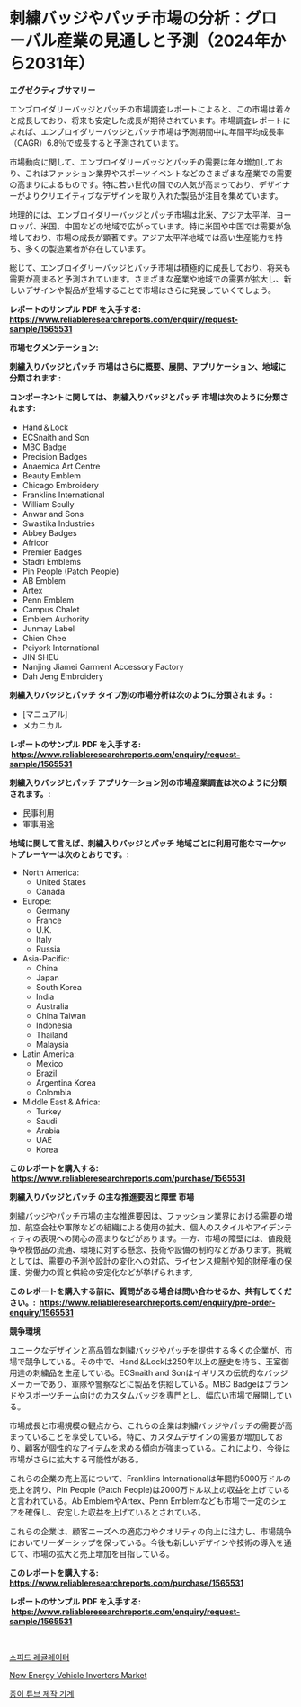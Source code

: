 <p><h1>刺繍バッジやパッチ市場の分析：グローバル産業の見通しと予測（2024年から2031年）</h1></p><p><strong>エグゼクティブサマリー</strong></p>
<p><p>エンブロイダリーバッジとパッチの市場調査レポートによると、この市場は着々と成長しており、将来も安定した成長が期待されています。市場調査レポートによれば、エンブロイダリーバッジとパッチ市場は予測期間中に年間平均成長率（CAGR）6.8％で成長すると予測されています。</p><p>市場動向に関して、エンブロイダリーバッジとパッチの需要は年々増加しており、これはファッション業界やスポーツイベントなどのさまざまな産業での需要の高まりによるものです。特に若い世代の間での人気が高まっており、デザイナーがよりクリエイティブなデザインを取り入れた製品が注目を集めています。</p><p>地理的には、エンブロイダリーバッジとパッチ市場は北米、アジア太平洋、ヨーロッパ、米国、中国などの地域で広がっています。特に米国や中国では需要が急増しており、市場の成長が顕著です。アジア太平洋地域では高い生産能力を持ち、多くの製造業者が存在しています。</p><p>総じて、エンブロイダリーバッジとパッチ市場は積極的に成長しており、将来も需要が高まると予測されています。さまざまな産業や地域での需要が拡大し、新しいデザインや製品が登場することで市場はさらに発展していくでしょう。</p></p>
<p><strong>レポートのサンプル PDF を入手する: <a href="https://www.reliableresearchreports.com/enquiry/request-sample/1565531">https://www.reliableresearchreports.com/enquiry/request-sample/1565531</a></strong></p>
<p><strong>市場セグメンテーション:</strong></p>
<p><strong> 刺繍入りバッジとパッチ 市場はさらに概要、展開、アプリケーション、地域に分類されます :</strong></p>
<p><strong>コンポーネントに関しては、 刺繍入りバッジとパッチ 市場は次のように分類されます: &nbsp;</strong></p>
<p><ul><li>Hand＆Lock</li><li>ECSnaith and Son</li><li>MBC Badge</li><li>Precision Badges</li><li>Anaemica Art Centre</li><li>Beauty Emblem</li><li>Chicago Embroidery</li><li>Franklins International</li><li>William Scully</li><li>Anwar and Sons</li><li>Swastika Industries</li><li>Abbey Badges</li><li>Africor</li><li>Premier Badges</li><li>Stadri Emblems</li><li>Pin People (Patch People)</li><li>AB Emblem</li><li>Artex</li><li>Penn Emblem</li><li>Campus Chalet</li><li>Emblem Authority</li><li>Junmay Label</li><li>Chien Chee</li><li>Peiyork International</li><li>JIN SHEU</li><li>Nanjing Jiamei Garment Accessory Factory</li><li>Dah Jeng Embroidery</li></ul></p>
<p><strong> 刺繍入りバッジとパッチ タイプ別の市場分析は次のように分類されます。:</strong></p>
<p><ul><li>[マニュアル]</li><li>メカニカル</li></ul></p>
<p><strong>レポートのサンプル PDF を入手する: &nbsp;<a href="https://www.reliableresearchreports.com/enquiry/request-sample/1565531">https://www.reliableresearchreports.com/enquiry/request-sample/1565531</a></strong></p>
<p><strong> 刺繍入りバッジとパッチ アプリケーション別の市場産業調査は次のように分類されます。:</strong></p>
<p><ul><li>民事利用</li><li>軍事用途</li></ul></p>
<p><strong>地域に関して言えば、刺繍入りバッジとパッチ 地域ごとに利用可能なマーケットプレーヤーは次のとおりです。:</strong></p>
<p><ul>
    <li>
        North America:
        <ul>
            <li>United States</li>
            <li>Canada</li>
        </ul>
    </li>
    <li>
        Europe:
        <ul>
            <li>Germany</li>
            <li>France</li>
            <li>U.K.</li>
            <li>Italy</li>
            <li>Russia</li>
        </ul>
    </li>
    <li>
        Asia-Pacific:
        <ul>
            <li>China</li>
            <li>Japan</li>
            <li>South Korea</li>
            <li>India</li>
            <li>Australia</li>
            <li>China Taiwan</li>
            <li>Indonesia</li>
            <li>Thailand</li>
            <li>Malaysia</li>
        </ul>
    </li>
    <li>
        Latin America:
        <ul>
            <li>Mexico</li>
            <li>Brazil</li>
            <li>Argentina Korea</li>
            <li>Colombia</li>
        </ul>
    </li>
    <li>
        Middle East & Africa:
        <ul>
            <li>Turkey</li>
            <li>Saudi</li>
            <li>Arabia</li>
            <li>UAE</li>
            <li>Korea</li>
        </ul>
    </li>
    </ul></p>
<p><strong>このレポートを購入する: &nbsp;<a href="https://www.reliableresearchreports.com/purchase/1565531">https://www.reliableresearchreports.com/purchase/1565531</a></strong></p>
<p><strong>刺繍入りバッジとパッチ の主な推進要因と障壁 市場</strong></p>
<p><p>刺繍バッジやパッチ市場の主な推進要因は、ファッション業界における需要の増加、航空会社や軍隊などの組織による使用の拡大、個人のスタイルやアイデンティティの表現への関心の高まりなどがあります。一方、市場の障壁には、値段競争や模倣品の流通、環境に対する懸念、技術や設備の制約などがあります。挑戦としては、需要の予測や設計の変化への対応、ライセンス規制や知的財産権の保護、労働力の質と供給の安定化などが挙げられます。</p></p>
<p><strong>このレポートを購入する前に、質問がある場合は問い合わせるか、共有してください。:&nbsp; <a href="https://www.reliableresearchreports.com/enquiry/pre-order-enquiry/1565531">https://www.reliableresearchreports.com/enquiry/pre-order-enquiry/1565531</a></strong></p>
<p><strong>競争環境</strong></p>
<p><p>ユニークなデザインと高品質な刺繍バッジやパッチを提供する多くの企業が、市場で競争している。その中で、Hand＆Lockは250年以上の歴史を持ち、王室御用達の刺繍品を生産している。ECSnaith and Sonはイギリスの伝統的なバッジメーカーであり、軍隊や警察などに製品を供給している。MBC Badgeはブランドやスポーツチーム向けのカスタムバッジを専門とし、幅広い市場で展開している。</p><p>市場成長と市場規模の観点から、これらの企業は刺繍バッジやパッチの需要が高まっていることを享受している。特に、カスタムデザインの需要が増加しており、顧客が個性的なアイテムを求める傾向が強まっている。これにより、今後は市場がさらに拡大する可能性がある。</p><p>これらの企業の売上高について、Franklins Internationalは年間約5000万ドルの売上を誇り、Pin People (Patch People)は2000万ドル以上の収益を上げていると言われている。Ab EmblemやArtex、Penn Emblemなども市場で一定のシェアを確保し、安定した収益を上げているとされている。</p><p>これらの企業は、顧客ニーズへの適応力やクオリティの向上に注力し、市場競争においてリーダーシップを保っている。今後も新しいデザインや技術の導入を通じて、市場の拡大と売上増加を目指している。</p></p>
<p><strong>このレポートを購入する: &nbsp; <a href="https://www.reliableresearchreports.com/purchase/1565531">https://www.reliableresearchreports.com/purchase/1565531</a></strong></p>
<p><strong>レポートのサンプル PDF を入手する: &nbsp;<a href="https://www.reliableresearchreports.com/enquiry/request-sample/1565531">https://www.reliableresearchreports.com/enquiry/request-sample/1565531</a></strong><strong></strong></p>
<p>&nbsp;</p>
<p><p><a href="https://github.com/CorEmtymerich56566/Market-Research-Report-List-1/blob/main/86085915070.md">스피드 레귤레이터</a></p><p><a href="https://artistic-helicopter-ca9.notion.site/New-Energy-Vehicle-Inverters-Market-Offer-Valuable-Insights-into-Market-Size-Market-Share-Market-T-bcb1b2fafcd44166b2d3a8777631d9e7">New Energy Vehicle Inverters Market</a></p><p><a href="https://github.com/GabrielBlanda5656/Market-Research-Report-List-1/blob/main/40732465069.md">종이 튜브 제작 기계</a></p></p>